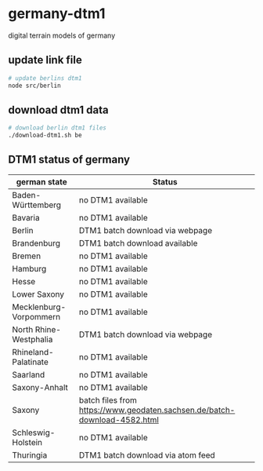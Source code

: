 # germany-dtm1
digital terrain models of germany


## update link file
```bash
# update berlins dtm1
node src/berlin
```

## download dtm1 data
```bash
# download berlin dtm1 files
./download-dtm1.sh be
```

## DTM1 status of germany
german state | Status
------------ | -------------
Baden-Württemberg | no DTM1 available
Bavaria | no DTM1 available
Berlin | DTM1 batch download via webpage
Brandenburg | DTM1 batch download available
Bremen | no DTM1 available
Hamburg | no DTM1 available
Hesse | no DTM1 available
Lower Saxony | no DTM1 available
Mecklenburg-Vorpommern | no DTM1 available
North Rhine-Westphalia | DTM1 batch download via webpage
Rhineland-Palatinate | no DTM1 available
Saarland | no DTM1 available
Saxony-Anhalt | no DTM1 available
Saxony | batch files from https://www.geodaten.sachsen.de/batch-download-4582.html
Schleswig-Holstein | no DTM1 available
Thuringia | DTM1 batch download via atom feed
